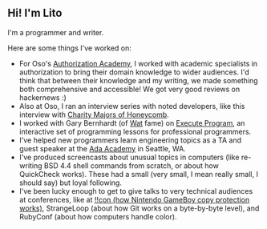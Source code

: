 ## Hi! I'm Lito

I'm a programmer and writer.

Here are some things I've worked on:
- For Oso's [Authorization Academy](https://www.osohq.com/academy), I worked with academic specialists in authorization to bring their domain knowledge to wider audiences. I'd think that between their knowledge and my writing, we made something both comprehensive and accessible! We got very good reviews on hackernews :)
- Also at Oso, I ran an interview series with noted developers, like this interview with [Charity Majors of Honeycomb](https://www.osohq.com/post/developer-den-with-charity-majors).
- I worked with Gary Bernhardt (of [Wat](https://www.destroyallsoftware.com/talks/wat) fame) on [Execute Program](https://www.executeprogram.com/), an interactive set of programming lessons for professional programmers.
- I've helped new programmers learn engineering topics as a TA and guest speaker at the [Ada Academy](https://adadevelopersacademy.org/) in Seattle, WA.
- I've produced screencasts about unusual topics in computers (like re-writing BSD 4.4 shell commands from scratch, or about how QuickCheck works). These had a small (very small, I mean really small, I should say) but loyal following.
- I've been lucky enough to get to give talks to very technical audiences at conferences, like at [!!con (how Nintendo GameBoy copy protection works)](https://www.youtube.com/watch?v=RkABpp-YL1I), StrangeLoop (about how Git works on a byte-by-byte level), and RubyConf (about how computers handle color).
